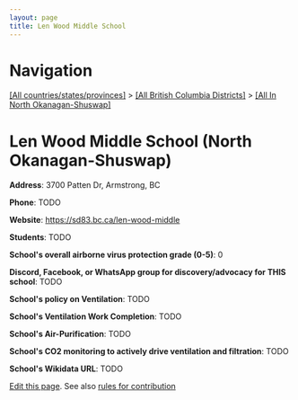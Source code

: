 ```yaml
---
layout: page
title: Len Wood Middle School
---
```

# Navigation

[[All countries/states/provinces]](../../..) > [[All British Columbia Districts]](../..) > [[All In North Okanagan-Shuswap]](..)

# Len Wood Middle School (North Okanagan-Shuswap)

**Address**: 3700 Patten Dr, Armstrong, BC

**Phone**: TODO

**Website**: <https://sd83.bc.ca/len-wood-middle>

**Students**: TODO

**School's overall airborne virus protection grade (0-5)**: 0

**Discord, Facebook, or WhatsApp group for discovery/advocacy for THIS school**: TODO

**School's policy on Ventilation**: TODO

**School's Ventilation Work Completion**: TODO

**School's Air-Purification**: TODO

**School's CO2 monitoring to actively drive ventilation and filtration**: TODO

**School's Wikidata URL**: TODO


[Edit this page](https://github.com/ventilate-schools/BC/edit/main/./North_Okanagan-Shuswap/Len_Wood_Middle_School.md). See also [rules for contribution](../../../contribution-rules/)